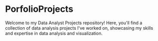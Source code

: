 # PorfolioProjects

Welcome to my Data Analyst Projects repository! Here, you'll find a collection of data analysis projects I've worked on, showcasing my skills and expertise in data analysis and visualization.
